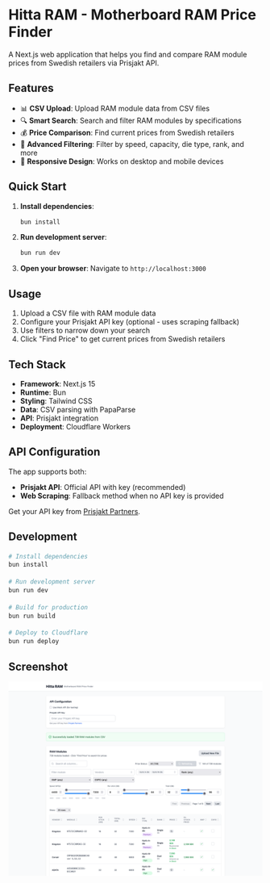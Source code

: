 # Hitta RAM - Motherboard RAM Price Finder

A Next.js web application that helps you find and compare RAM module prices from Swedish retailers via Prisjakt API.

## Features

- 📊 **CSV Upload**: Upload RAM module data from CSV files
- 🔍 **Smart Search**: Search and filter RAM modules by specifications
- 💰 **Price Comparison**: Find current prices from Swedish retailers
- 🎯 **Advanced Filtering**: Filter by speed, capacity, die type, rank, and more
- 📱 **Responsive Design**: Works on desktop and mobile devices

## Quick Start

1. **Install dependencies**:
   ```bash
   bun install
   ```

2. **Run development server**:
   ```bash
   bun run dev
   ```

3. **Open your browser**:
   Navigate to `http://localhost:3000`

## Usage

1. Upload a CSV file with RAM module data
2. Configure your Prisjakt API key (optional - uses scraping fallback)
3. Use filters to narrow down your search
4. Click "Find Price" to get current prices from Swedish retailers

## Tech Stack

- **Framework**: Next.js 15
- **Runtime**: Bun
- **Styling**: Tailwind CSS
- **Data**: CSV parsing with PapaParse
- **API**: Prisjakt integration
- **Deployment**: Cloudflare Workers

## API Configuration

The app supports both:
- **Prisjakt API**: Official API with key (recommended)
- **Web Scraping**: Fallback method when no API key is provided

Get your API key from [Prisjakt Partners](https://www.prisjakt.nu/partners/).

## Development

```bash
# Install dependencies
bun install

# Run development server
bun run dev

# Build for production
bun run build

# Deploy to Cloudflare
bun run deploy
```

## Screenshot 
![Alt text](./screenshots/image.png)
